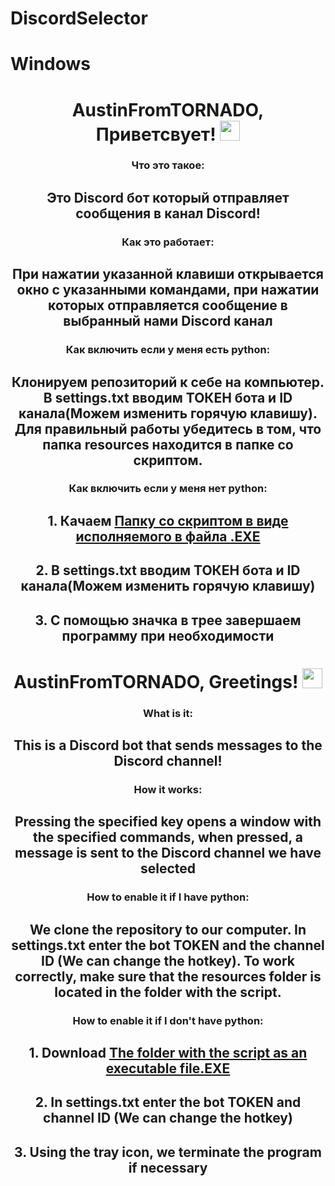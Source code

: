 # DiscordSelector
# Windows

<h1 🇷🇺</h1>
<h1 align="center">AustinFromTORNADO, Приветсвует! 
<img src="https://github.com/blackcater/blackcater/raw/main/images/Hi.gif" height="32"/></h1>
<h3 align="center">Что это такое:</h3>
<h2 align="center">Это Discord бот который отправляет сообщения в канал Discord!</h2>

<h3 align="center">Как это работает:</h3>
<h2 align="center">При нажатии указанной клавиши открывается окно с указанными командами, при нажатии которых отправляется сообщение в выбранный нами Discord канал</h2>

<h3 align="center">Как включить если у меня есть python:</h3>
<h2 align="center">Клонируем репозиторий к себе на компьютер. В settings.txt вводим ТОКЕН бота и ID канала(Можем изменить горячую клавишу). Для правильный работы убедитесь в том, что папка resources находится в папке со скриптом.</h2>

<h3 align="center">Как включить если у меня нет python:</h3>
<h2 align="center">1. Качаем <a href="https://github.com/AustinFromTORNADO/Discord_Selector/releases/download/Discord_Selector/DiscordSelector.zip" target="_blank">Папку со скриптом в виде исполняемого в файла .EXE</a></h2>
<h2 align="center">2. В settings.txt вводим ТОКЕН бота и ID канала(Можем изменить горячую клавишу)</h2>
<h2 align="center">3. С помощью значка в трее завершаем программу при необходимости</h2>

<h1  </h1>
<h1  </h1>
  
<h1  en</h1>
<h1 align="center">AustinFromTORNADO, Greetings! 
<img src="https://github.com/blackcater/blackcater/raw/main/images/Hi.gif" height="32"/></h1>
<h3 align="center">What is it:</h3>
<h2 align="center">This is a Discord bot that sends messages to the Discord channel!</h2>

<h3 align="center">How it works:</h3>
<h2 align="center">Pressing the specified key opens a window with the specified commands, when pressed, a message is sent to the Discord channel we have selected</h2>

<h3 align="center">How to enable it if I have python:</h3>
<h2 align="center">We clone the repository to our computer. In settings.txt enter the bot TOKEN and the channel ID (We can change the hotkey). To work correctly, make sure that the resources folder is located in the folder with the script.</h2>

<h3 align="center">How to enable it if I don't have python:</h3>
<h2 align="center">1. Download <a href="https://github.com/AustinFromTORNADO/Discord_Selector/releases/download/Discord_Selector/DiscordSelector.zip" target="_blank">The folder with the script as an executable file.EXE</a></h2>
<h2 align="center">2. In settings.txt enter the bot TOKEN and channel ID (We can change the hotkey)</h2>
<h2 align="center">3. Using the tray icon, we terminate the program if necessary</h2>
